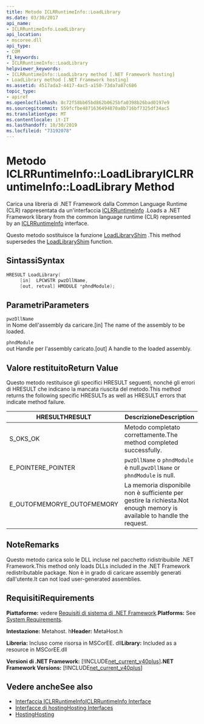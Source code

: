```yaml
---
title: Metodo ICLRRuntimeInfo::LoadLibrary
ms.date: 03/30/2017
api_name:
- ICLRRuntimeInfo.LoadLibrary
api_location:
- mscoree.dll
api_type:
- COM
f1_keywords:
- ICLRRuntimeInfo::LoadLibrary
helpviewer_keywords:
- ICLRRuntimeInfo::LoadLibrary method [.NET Framework hosting]
- LoadLibrary method [.NET Framework hosting]
ms.assetid: 4517ada3-4417-4ac5-a150-73da7a87c686
topic_type:
- apiref
ms.openlocfilehash: 8c72f58bb65bd862b0625bfa0398b26bad0197e9
ms.sourcegitcommit: 559fcfbe4871636494870a8b716bf7325df34ac5
ms.translationtype: MT
ms.contentlocale: it-IT
ms.lasthandoff: 10/30/2019
ms.locfileid: "73192078"
---
```

# <a name="iclrruntimeinfoloadlibrary-method"></a><span data-ttu-id="34af1-102">Metodo ICLRRuntimeInfo::LoadLibrary</span><span class="sxs-lookup"><span data-stu-id="34af1-102">ICLRRuntimeInfo::LoadLibrary Method</span></span>
<span data-ttu-id="34af1-103">Carica una libreria di .NET Framework dalla Common Language Runtime (CLR) rappresentata da un'interfaccia [ICLRRuntimeInfo](../../../../docs/framework/unmanaged-api/hosting/iclrruntimeinfo-interface.md) .</span><span class="sxs-lookup"><span data-stu-id="34af1-103">Loads a .NET Framework library from the common language runtime (CLR) represented by an [ICLRRuntimeInfo](../../../../docs/framework/unmanaged-api/hosting/iclrruntimeinfo-interface.md) interface.</span></span>  
  
 <span data-ttu-id="34af1-104">Questo metodo sostituisce la funzione [LoadLibraryShim](../../../../docs/framework/unmanaged-api/hosting/loadlibraryshim-function.md) .</span><span class="sxs-lookup"><span data-stu-id="34af1-104">This method supersedes the [LoadLibraryShim](../../../../docs/framework/unmanaged-api/hosting/loadlibraryshim-function.md) function.</span></span>  
  
## <a name="syntax"></a><span data-ttu-id="34af1-105">Sintassi</span><span class="sxs-lookup"><span data-stu-id="34af1-105">Syntax</span></span>  
  
```cpp  
HRESULT LoadLibrary(  
     [in]  LPCWSTR pwzDllName,  
     [out, retval] HMODULE *phndModule);  
```  
  
## <a name="parameters"></a><span data-ttu-id="34af1-106">Parametri</span><span class="sxs-lookup"><span data-stu-id="34af1-106">Parameters</span></span>  
 `pwzDllName`  
 <span data-ttu-id="34af1-107">in Nome dell'assembly da caricare.</span><span class="sxs-lookup"><span data-stu-id="34af1-107">[in] The name of the assembly to be loaded.</span></span>  
  
 `phndModule`  
 <span data-ttu-id="34af1-108">out Handle per l'assembly caricato.</span><span class="sxs-lookup"><span data-stu-id="34af1-108">[out] A handle to the loaded assembly.</span></span>  
  
## <a name="return-value"></a><span data-ttu-id="34af1-109">Valore restituito</span><span class="sxs-lookup"><span data-stu-id="34af1-109">Return Value</span></span>  
 <span data-ttu-id="34af1-110">Questo metodo restituisce gli specifici HRESULT seguenti, nonché gli errori di HRESULT che indicano la mancata riuscita del metodo.</span><span class="sxs-lookup"><span data-stu-id="34af1-110">This method returns the following specific HRESULTs as well as HRESULT errors that indicate method failure.</span></span>  
  
|<span data-ttu-id="34af1-111">HRESULT</span><span class="sxs-lookup"><span data-stu-id="34af1-111">HRESULT</span></span>|<span data-ttu-id="34af1-112">Descrizione</span><span class="sxs-lookup"><span data-stu-id="34af1-112">Description</span></span>|  
|-------------|-----------------|  
|<span data-ttu-id="34af1-113">S_OK</span><span class="sxs-lookup"><span data-stu-id="34af1-113">S_OK</span></span>|<span data-ttu-id="34af1-114">Metodo completato correttamente.</span><span class="sxs-lookup"><span data-stu-id="34af1-114">The method completed successfully.</span></span>|  
|<span data-ttu-id="34af1-115">E_POINTER</span><span class="sxs-lookup"><span data-stu-id="34af1-115">E_POINTER</span></span>|<span data-ttu-id="34af1-116">`pwzDllName` o `phndModule` è null.</span><span class="sxs-lookup"><span data-stu-id="34af1-116">`pwzDllName` or `phndModule` is null.</span></span>|  
|<span data-ttu-id="34af1-117">E_OUTOFMEMORY</span><span class="sxs-lookup"><span data-stu-id="34af1-117">E_OUTOFMEMORY</span></span>|<span data-ttu-id="34af1-118">La memoria disponibile non è sufficiente per gestire la richiesta.</span><span class="sxs-lookup"><span data-stu-id="34af1-118">Not enough memory is available to handle the request.</span></span>|  
  
## <a name="remarks"></a><span data-ttu-id="34af1-119">Note</span><span class="sxs-lookup"><span data-stu-id="34af1-119">Remarks</span></span>  
 <span data-ttu-id="34af1-120">Questo metodo carica solo le DLL incluse nel pacchetto ridistribuibile .NET Framework.</span><span class="sxs-lookup"><span data-stu-id="34af1-120">This method only loads DLLs included in the .NET Framework redistributable package.</span></span> <span data-ttu-id="34af1-121">Non è in grado di caricare assembly generati dall'utente.</span><span class="sxs-lookup"><span data-stu-id="34af1-121">It can not load user-generated assemblies.</span></span>  
  
## <a name="requirements"></a><span data-ttu-id="34af1-122">Requisiti</span><span class="sxs-lookup"><span data-stu-id="34af1-122">Requirements</span></span>  
 <span data-ttu-id="34af1-123">**Piattaforme:** vedere [Requisiti di sistema di .NET Framework](../../../../docs/framework/get-started/system-requirements.md).</span><span class="sxs-lookup"><span data-stu-id="34af1-123">**Platforms:** See [System Requirements](../../../../docs/framework/get-started/system-requirements.md).</span></span>  
  
 <span data-ttu-id="34af1-124">**Intestazione:** Metahost. h</span><span class="sxs-lookup"><span data-stu-id="34af1-124">**Header:** MetaHost.h</span></span>  
  
 <span data-ttu-id="34af1-125">**Libreria:** Incluso come risorsa in MSCorEE. dll</span><span class="sxs-lookup"><span data-stu-id="34af1-125">**Library:** Included as a resource in MSCorEE.dll</span></span>  
  
 <span data-ttu-id="34af1-126">**Versioni di .NET Framework:** [!INCLUDE[net_current_v40plus](../../../../includes/net-current-v40plus-md.md)]</span><span class="sxs-lookup"><span data-stu-id="34af1-126">**.NET Framework Versions:** [!INCLUDE[net_current_v40plus](../../../../includes/net-current-v40plus-md.md)]</span></span>  
  
## <a name="see-also"></a><span data-ttu-id="34af1-127">Vedere anche</span><span class="sxs-lookup"><span data-stu-id="34af1-127">See also</span></span>

- [<span data-ttu-id="34af1-128">Interfaccia ICLRRuntimeInfo</span><span class="sxs-lookup"><span data-stu-id="34af1-128">ICLRRuntimeInfo Interface</span></span>](../../../../docs/framework/unmanaged-api/hosting/iclrruntimeinfo-interface.md)
- [<span data-ttu-id="34af1-129">Interfacce di hosting</span><span class="sxs-lookup"><span data-stu-id="34af1-129">Hosting Interfaces</span></span>](../../../../docs/framework/unmanaged-api/hosting/hosting-interfaces.md)
- [<span data-ttu-id="34af1-130">Hosting</span><span class="sxs-lookup"><span data-stu-id="34af1-130">Hosting</span></span>](../../../../docs/framework/unmanaged-api/hosting/index.md)
